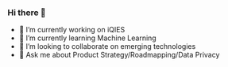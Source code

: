 ### Hi there 👋
- 🔭 I’m currently working on iQIES
- 🌱 I’m currently learning Machine Learning
- 👯 I’m looking to collaborate on emerging technologies
- 💬 Ask me about Product Strategy/Roadmapping/Data Privacy

<!--
**nackerson/nackerson** is a ✨ _special_ ✨ repository because its `README.md` (this file) appears on your GitHub profile.

Here are some ideas to get you started:

- 🔭 I’m currently working on ...
- 🌱 I’m currently learning ...
- 👯 I’m looking to collaborate on ...
- 🤔 I’m looking for help with ...
- 💬 Ask me about ...
- 📫 How to reach me: ...
- 😄 Pronouns: ...
- ⚡ Fun fact: ...
-->
